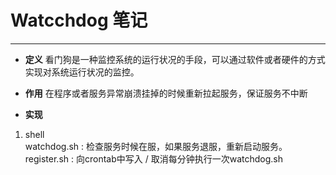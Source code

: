 # Watcchdog 笔记
----
 - **定义**
看门狗是一种监控系统的运行状况的手段，可以通过软件或者硬件的方式实现对系统运行状况的监控。   

 - **作用**
在程序或者服务异常崩溃挂掉的时候重新拉起服务，保证服务不中断   

 - **实现**
1. shell   
watchdog.sh : 检查服务时候在服，如果服务退服，重新启动服务。   
register.sh : 向crontab中写入 / 取消每分钟执行一次watchdog.sh   
